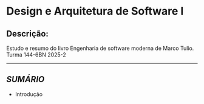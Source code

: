 # Design e Arquitetura de Software I
## Descrição:
Estudo e resumo do livro Engenharia de software moderna de Marco Tulio.  
Turma 144-6BN 2025-2
  
  ---  

  ## *SUMÁRIO*

  + Introdução

